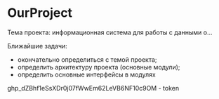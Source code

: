 # OurProject

Тема проекта: информационная система для работы с данными о...

Ближайшие задачи:
- окончательно определиться с темой проекта;
- определить архитектуру проекта (основные модули);
- определить основные интерфейсы в модулях


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 - token